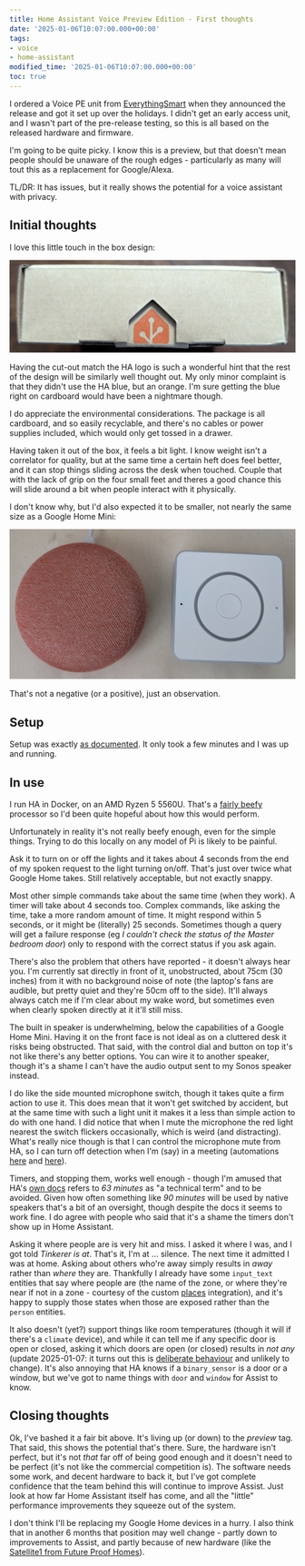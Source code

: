 ```yaml
---
title: Home Assistant Voice Preview Edition - First thoughts
date: '2025-01-06T10:07:00.000+00:00'
tags:
- voice
- home-assistant
modified_time: '2025-01-06T10:07:00.000+00:00'
toc: true
---
```


I ordered a Voice PE unit from [EverythingSmart](https://shop.everythingsmart.io/products/home-assistant-voice-preview-edition) when they announced the release and got it set up over the holidays. I didn't get an early access unit, and I wasn't part of the pre-release testing, so this is all based on the released hardware and firmware.

I'm going to be quite picky. I know this is a preview, but that doesn't mean people should be unaware of the rough edges - particularly as many will tout this as a replacement for Google/Alexa.

TL/DR: It has issues, but it really shows the potential for a voice assistant with privacy.

## Initial thoughts

I love this little touch in the box design:

![box](/assets/images/2025-01/voice_pe_box.png)

Having the cut-out match the HA logo is such a wonderful hint that the rest of the design will be similarly well thought out. My only minor complaint is that they didn't use the HA blue, but an orange. I'm sure getting the blue right on cardboard would have been a nightmare though.

I do appreciate the environmental considerations. The package is all cardboard, and so easily recyclable, and there's no cables or power supplies included, which would only get tossed in a drawer.

Having taken it out of the box, it feels a bit light. I know weight isn't a correlator for quality, but at the same time a certain heft does feel better, and it can stop things sliding across the desk when touched. Couple that with the lack of grip on the four small feet and theres a good chance this will slide around a bit when people interact with it physically.
 
I don't know why, but I'd also expected it to be smaller, not nearly the same size as a Google Home Mini:

![comparison](/assets/images/2025-01/voice_pe_size.png)

That's not a negative (or a positive), just an observation.

## Setup

Setup was exactly [as documented](https://voice-pe.home-assistant.io/getting-started/). It only took a few minutes and I was up and running.

## In use

I run HA in Docker, on an AMD Ryzen 5 5560U. That's a [fairly beefy](https://www.cpubenchmark.net/cpu.php?cpu=AMD+Ryzen+5+5560U&id=4883) processor so I'd been quite hopeful about how this would perform.

Unfortunately in reality it's not really beefy enough, even for the simple things. Trying to do this locally on any model of Pi is likely to be painful.

Ask it to turn on or off the lights and it takes about 4 seconds from the end of my spoken request to the light turning on/off. That's just over twice what Google Home takes. Still relatively acceptable, but not exactly snappy.

Most other simple commands take about the same time (when they work). A timer will take about 4 seconds too. Complex commands, like asking the time, take a more random amount of time. It might respond within 5 seconds, or it might be (literally) 25 seconds. Sometimes though a query will get a failure response (eg _I couldn't check the status of the Master bedroom door_) only to respond with the correct status if you ask again.

There's also the problem that others have reported - it doesn't always hear you. I'm currently sat directly in front of it, unobstructed, about 75cm (30 inches) from it with no background noise of note (the laptop's fans are audible, but pretty quiet and they're 50cm off to the side). It'll always always catch me if I'm clear about my wake word, but sometimes even when clearly spoken directly at it it'll still miss.

The built in speaker is underwhelming, below the capabilities of a Google Home Mini. Having it on the front face is not ideal as on a cluttered desk it risks being obstructed. That said, with the control dial and button on top it's not like there's any better options. You can wire it to another speaker, though it's a shame I can't have the audio output sent to my Sonos speaker instead.

I do like the side mounted microphone switch, though it takes quite a firm action to use it. This does mean that it won't get switched by accident, but at the same time with such a light unit it makes it a less than simple action to do with one hand. I did notice that when I mute the microphone the red light nearest the switch flickers occasionally, which is weird (and distracting). What's really nice though is that I can control the microphone mute from HA, so I can turn off detection when I'm (say) in a meeting (automations [here](https://github.com/DubhAd/Home-AssistantConfig/blob/live/automation/office/office_meeting_started.yaml) and [here](https://github.com/DubhAd/Home-AssistantConfig/blob/live/automation/office/office_meeting_ended.yaml)).

Timers, and stopping them, works well enough - though I'm amused that HA's [own docs](https://www.home-assistant.io/voice_control/builtin_sentences/#timers) refers to _63 minutes_ as "a technical term" and to be avoided. Given how often something like _90 minutes_ will be used by native speakers that's a bit of an oversight, though despite the docs it seems to work fine. I do agree with people who said that it's a shame the timers don't show up in Home Assistant.

Asking it where people are is very hit and miss. I asked it where I was, and I got told _Tinkerer is at_. That's it, I'm at ... silence. The next time it admitted I was at home. Asking about others who're away simply results in _away_ rather than _where_ they are. Thankfully I already have some `input_text` entities that say where people are (the name of the zone, or where they're near if not in a zone - courtesy of the custom [places](https://github.com/custom-components/places) integration), and it's happy to supply those states when those are exposed rather than the `person` entities. 

It also doesn't (yet?) support things like room temperatures (though it will if there's a `climate` device), and while it can tell me if any specific door is open or closed, asking it which doors are open (or closed) results in _not any_ (update 2025-01-07: it turns out this is [deliberate behaviour](https://github.com/home-assistant/intents/pull/2835) and unlikely to change). It's also annoying that HA knows if a `binary_sensor` is a door or a window, but we've got to name things with `door` and `window` for Assist to know.

## Closing thoughts

Ok, I've bashed it a fair bit above. It's living up (or down) to the _preview_ tag. That said, this shows the potential that's there. Sure, the hardware isn't perfect, but it's not _that_ far off of being good enough and it doesn't need to be perfect (it's not like the commercial competition is). The software needs some work, and decent hardware to back it, but I've got complete confidence that the team behind this will continue to improve Assist. Just look at how far Home Assistant itself has come, and all the "little" performance improvements they squeeze out of the system.

I don't think I'll be replacing my Google Home devices in a hurry. I also think that in another 6 months that position may well change - partly down to improvements to Assist, and partly because of new hardware (like the [Satellite1 from Future Proof Homes](https://futureproofhomes.net/)).

